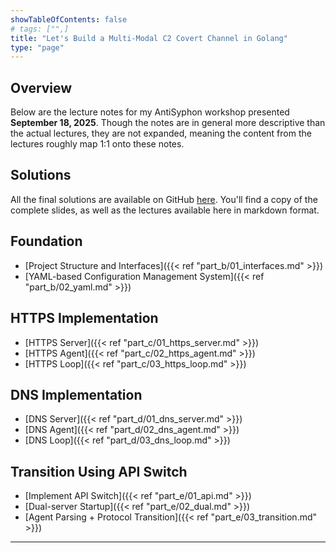 ```yaml
---
showTableOfContents: false
# tags: ["",]
title: "Let's Build a Multi-Modal C2 Covert Channel in Golang"
type: "page"
---
```


## Overview
Below are the lecture notes for my AntiSyphon workshop presented **September 18, 2025**. Though the notes are in
general more descriptive than the actual lectures, they are not expanded, meaning the content from the lectures roughly map
1:1 onto these notes.


## Solutions
All the final solutions are available on GitHub [here](https://github.com/faanross/workshop_antisyphon_18092025). You'll find a copy of the complete slides, as well as the
lectures available here in markdown format. 


[//]: # (## Part A: Welcome + Theory)

[//]: # (- [Welcome To The Workshop]&#40;{{< ref "part_a/01_welcome.md" >}}&#41;)

[//]: # (- [The C2 Agent Communication Loop]&#40;{{< ref "part_a/02_loop.md" >}}&#41;)

[//]: # (- [C2 Over DNS + The Multi-Modal Advantage]&#40;{{< ref "part_a/03_dns.md" >}}&#41;)

[//]: # (- [Multi-Modal Case Studies]&#40;{{< ref "part_a/04_multi.md" >}}&#41;)

[//]: # (- [What We'll Be Creating]&#40;{{< ref "part_a/05_creation.md" >}}&#41;)

[//]: # (- [Interfaces + Composition in Golang]&#40;{{< ref "part_a/06_golang.md" >}}&#41;)

## Foundation
- [Project Structure and Interfaces]({{< ref "part_b/01_interfaces.md" >}})
- [YAML-based Configuration Management System]({{< ref "part_b/02_yaml.md" >}})

## HTTPS Implementation
- [HTTPS Server]({{< ref "part_c/01_https_server.md" >}})
- [HTTPS Agent]({{< ref "part_c/02_https_agent.md" >}})
- [HTTPS Loop]({{< ref "part_c/03_https_loop.md" >}})

## DNS Implementation
- [DNS Server]({{< ref "part_d/01_dns_server.md" >}})
- [DNS Agent]({{< ref "part_d/02_dns_agent.md" >}})
- [DNS Loop]({{< ref "part_d/03_dns_loop.md" >}})

## Transition Using API Switch
- [Implement API Switch]({{< ref "part_e/01_api.md" >}})
- [Dual-server Startup]({{< ref "part_e/02_dual.md" >}})
- [Agent Parsing + Protocol Transition]({{< ref "part_e/03_transition.md" >}})

[//]: # (## Part F: Wrap-up)

[//]: # (- [Where To From Here?]&#40;{{< ref "part_f/01_where_to.md" >}}&#41;)

[//]: # (- [Conclusion]&#40;{{< ref "part_f/02_conclusion.md" >}}&#41;)


___

